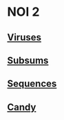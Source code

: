 # NOI 2
## [Viruses](https://arena.olimpiici.com/#/catalog/175/problem/100416)

## [Subsums](https://arena.olimpiici.com/#/catalog/199/problem/10047)

## [Sequences](https://arena.olimpiici.com/#/catalog/746/problem/101920)

## [Candy](https://arena.olimpiici.com/#/catalog/560/problem/101381)
